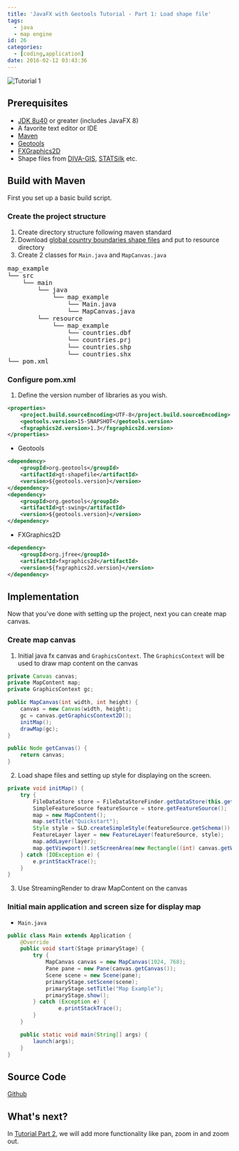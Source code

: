 ```yaml
---
title: 'JavaFX with Geotools Tutorial - Part 1: Load shape file'
tags:
  - java
  - map engine
id: 26
categories:
  - [coding,application]
date: 2016-02-12 03:43:36
---
```

![Tutorial 1](/images/geotools_fx/map_tutorial1.jpg "Tutorial 1")

## Prerequisites
*   [JDK 8u40](http://www.oracle.com/technetwork/java/javase/downloads/index.html) or greater (includes JavaFX 8)
*   A favorite text editor or IDE
*   [Maven](http://maven.apache.org/download.cgi)
*   [Geotools](http://www.geotools.org/)
*   [FXGraphics2D](https://github.com/jfree/fxgraphics2d)
*   Shape files from [DIVA-GIS](http://www.diva-gis.org/Data), [STATSilk](http://www.statsilk.com/maps/download-free-shapefile-maps) etc.

## Build with Maven
First you set up a basic build script.

### Create the project structure

1.  Create directory structure following maven standard
2.  Download [global country boundaries shape files](http://www.diva-gis.org/Data) and put to resource directory
3.  Create 2 classes for `Main.java` and `MapCanvas.java`

<pre>
map_example
└── src
    └── main
        └── java
            └── map_example
                └── Main.java
                └── MapCanvas.java
        └── resource
            └── map_example
                └── countries.dbf
                └── countries.prj
                └── countries.shp
                └── countries.shx
└── pom.xml
</pre>

### Configure pom.xml

1. Define the version number of libraries as you wish.
```xml
<properties>
	<project.build.sourceEncoding>UTF-8</project.build.sourceEncoding>
	<geotools.version>15-SNAPSHOT</geotools.version>
	<fxgraphics2d.version>1.3</fxgraphics2d.version>
</properties>
```
+ Geotools
```xml
<dependency>
	<groupId>org.geotools</groupId>
	<artifactId>gt-shapefile</artifactId>
	<version>${geotools.version}</version>
</dependency>
<dependency>
	<groupId>org.geotools</groupId>
	<artifactId>gt-swing</artifactId>
	<version>${geotools.version}</version>
</dependency>
```
+ FXGraphics2D
```xml
<dependency>
	<groupId>org.jfree</groupId>
	<artifactId>fxgraphics2d</artifactId>
	<version>${fxgraphics2d.version}</version>
</dependency>
```

## Implementation
Now that you've done with setting up the project, next you can create map canvas.

### Create map canvas

1. Initial java fx canvas and `GraphicsContext`. The `GraphicsContext` will be used to draw map content on the canvas
```java
private Canvas canvas;
private MapContent map;
private GraphicsContext gc;

public MapCanvas(int width, int height) {
	canvas = new Canvas(width, height);
	gc = canvas.getGraphicsContext2D();
	initMap();
	drawMap(gc);
}

public Node getCanvas() {
	return canvas;
}
```
2. Load shape files and setting up style for displaying on the screen.
```java
private void initMap() {
	try {
		FileDataStore store = FileDataStoreFinder.getDataStore(this.getClass().getResource("countries.shp"));
		SimpleFeatureSource featureSource = store.getFeatureSource();
		map = new MapContent();
		map.setTitle("Quickstart");
		Style style = SLD.createSimpleStyle(featureSource.getSchema());
		FeatureLayer layer = new FeatureLayer(featureSource, style);
		map.addLayer(layer);
		map.getViewport().setScreenArea(new Rectangle((int) canvas.getWidth(), (int) canvas.getHeight()));
	} catch (IOException e) {
		e.printStackTrace();
	}
}
```
3.  Use StreamingRender to draw MapContent on the canvas

### Initial main application and screen size for display map
* `Main.java`
```java
public class Main extends Application {
	@Override
	public void start(Stage primaryStage) {
		try {
			MapCanvas canvas = new MapCanvas(1024, 768);
			Pane pane = new	Pane(canvas.getCanvas());
			Scene scene = new Scene(pane);
			primaryStage.setScene(scene);
			primaryStage.setTitle("Map Example");
			primaryStage.show();
		} catch (Exception e) {
				e.printStackTrace();
		}
	}

	public static void main(String[] args) {
		launch(args);
	}
}
```

## Source Code
[Github](https://github.com/aofxzuza/geotools_fx_tutorial)

## What's next?
In [Tutorial Part 2](/2016/02/24/javafx-with-geotools-tutorial-part-2-interacting-with-the-user-2/), we will add more functionality like pan, zoom in and zoom out.
